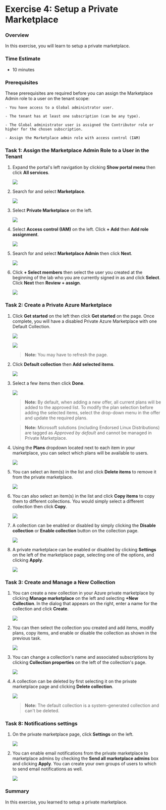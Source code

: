 # Exercise 4: Setup a Private Marketplace

### Overview

In this exercise, you will learn to setup a private marketplace. 

### Time Estimate

- 10 minutes

### Prerequisites 

These prerequisites are required before you can assign the Marketplace Admin role to a user on the tenant scope:

    - You have access to a Global administrator user.

    - The tenant has at least one subscription (can be any type).

    - The Global administrator user is assigned the Contributor role or higher for the chosen subscription.

    - Assign the Marketplace admin role with access control (IAM)

### Task 1: Assign the Marketplace Admin Role to a User in the Tenant

1. Expand the portal's left navigation by clicking **Show portal menu** then click **All services**.

    ![](Exercise4Images/media/ExpandPortal.png)

2. Search for and select **Marketplace**. 

    ![](Exercise4Images/media/SelectMarketplace.png)

3. Select **Private Marketplace** on the left.

    ![](Exercise4Images/media/SelectPM.png)

4. Select **Access control (IAM)** on the left. Click **+ Add** then **Add role assignment**.

    ![](Exercise4Images/media/AddRoleAssignment.png)

5. Search for and select **Marketplace Admin** then click **Next**.

    ![](Exercise4Images/media/SelectMA.png)

6. Click **+ Select members** then select the user you created at the beginning of the lab who you are currently signed in as and click **Select**. Click **Next** then **Review + assign**. 

    ![](Exercise4Images/media/SelectMember.png)

### Task 2: Create a Private Azure Marketplace

1. Click **Get started** on the left then click **Get started** on the page. Once complete, you will have a disabled Private Azure Marketplace with one Default Collection.

    ![](Exercise4Images/media/GetStarted.png)

    ![](Exercise4Images/media/ManageMarketplace.png)

    >**Note:** You may have to refresh the page. 

2. Click **Default collection** then **Add selected items**. 

    ![](Exercise4Images/media/AddSelectedItems.png)

3. Select a few items then click **Done**. 

    ![](Exercise4Images/media/SelectItems.png)

    >**Note:** By default, when adding a new offer, all current plans will be added to the approved list. To modify the plan selection before adding the selected items, select the drop-down menu in the offer and update the required plans.

    >**Note:** Microsoft solutions (including Endorsed Linux Distributions) are tagged as *Approved by default* and cannot be managed in Private Marketplace.

4. Using the **Plans** dropdown located next to each item in your marketplace, you can select which plans will be available to users.

    ![](Exercise4Images/media/SelectPlans.png)

5. You can select an item(s) in the list and click **Delete items** to remove it from the private marketplace. 

    ![](Exercise4Images/media/DeleteItems.png)

6. You can also select an item(s) in the list and click **Copy items** to copy them to different collections. You would simply select a different collection then click **Copy**. 

    ![](Exercise4Images/media/CopyItems.png)

7. A collection can be enabled or disabled by simply clicking the **Disable collection** or **Enable collection** button on the collection page. 

    ![](Exercise4Images/media/Disable.png)

8. A private marketplace can be enabled or disabled by clicking **Settings** on the left of the marketplace page, selecting one of the options, and clicking **Apply**. 

    ![](Exercise4Images/media/Enable.png)

### Task 3: Create and Manage a New Collection

1. You can create a new collection in your Azure private marketplace by clicking **Manage marketplace** on the left and selecting **+New Collection**. In the dialog that appears on the right, enter a name for the collection and click **Create**. 

    ![](Exercise4Images/media/CreateCollection.png)

2. You can then select the collection you created and add items, modify plans, copy items, and enable or disable the collection as shown in the previous task.
    
    ![](Exercise4Images/media/ModCollection.png)

3. You can change a collection's name and associated subscriptions by clicking **Collection properties** on the left of the collection's page. 

    ![](Exercise4Images/media/Properties.png)

4. A collection can be deleted by first selecting it on the private marketplace page and clicking **Delete collection**. 

    ![](Exercise4Images/media/DeleteCollection.png)

    >**Note:** The default collection is a system-generated collection and can't be deleted.

### Task 8: Notifications settings

1. On the private marketplace page, click **Settings** on the left. 

    ![](Exercise4Images/media/Settings.png)

2. You can enable email notifications from the private marketplace to marketplace admins by checking the **Send all marketplace admins** box and clicking **Apply**. You can create your own groups of users to which to send email notifications as well.

    ![](Exercise4Images/media/EmailNotifications.png)

### Summary

In this exercise, you learned to setup a private marketplace. 